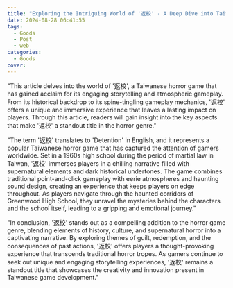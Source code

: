 ```yaml
---
title: "Exploring the Intriguing World of '返校' - A Deep Dive into Taiwanese Horror Game"
date: 2024-08-28 06:41:55
tags:
  - Goods
  - Post
  - web
categories:
  - Goods
cover: 
---
```


"This article delves into the world of '返校', a Taiwanese horror game that has gained acclaim for its engaging storytelling and atmospheric gameplay. From its historical backdrop to its spine-tingling gameplay mechanics, '返校' offers a unique and immersive experience that leaves a lasting impact on players. Through this article, readers will gain insight into the key aspects that make '返校' a standout title in the horror genre."

"The term '返校' translates to 'Detention' in English, and it represents a popular Taiwanese horror game that has captured the attention of gamers worldwide. Set in a 1960s high school during the period of martial law in Taiwan, '返校' immerses players in a chilling narrative filled with supernatural elements and dark historical undertones. The game combines traditional point-and-click gameplay with eerie atmospheres and haunting sound design, creating an experience that keeps players on edge throughout. As players navigate through the haunted corridors of Greenwood High School, they unravel the mysteries behind the characters and the school itself, leading to a gripping and emotional journey."

"In conclusion, '返校' stands out as a compelling addition to the horror game genre, blending elements of history, culture, and supernatural horror into a captivating narrative. By exploring themes of guilt, redemption, and the consequences of past actions, '返校' offers players a thought-provoking experience that transcends traditional horror tropes. As gamers continue to seek out unique and engaging storytelling experiences, '返校' remains a standout title that showcases the creativity and innovation present in Taiwanese game development."
